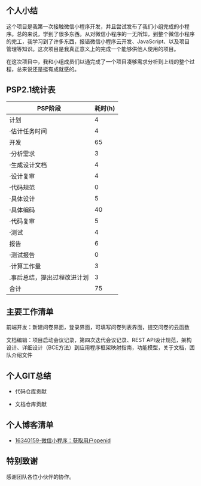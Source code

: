 ## 个人小结

   这个项目是我第一次接触微信小程序开发，并且尝试发布了我们小组完成的小程序。总的来说，学到了很多东西。从对微信小程序的一无所知，到整个微信小程序的完工，我学习到了许多东西，报错微信小程序云开发、JavaScript、以及项目管理等知识。这次项目是我真正意义上的完成一个能够供他人使用的项目。
   
   在这次项目中，我和小组成员们以通完成了一个项目凑够需求分析到上线的整个过程，总来说还是挺有成就感的。

## PSP2.1统计表

| PSP阶段 | 耗时(h) |
| --------- | - |
| 计划 | 4 |
| ·估计任务时间 | 4 |
| 开发 | 65 |
| ·分析需求 | 3 |
| ·生成设计文档 | 4 |
| ·设计复审 | 4 |
| ·代码规范 | 0 |
| ·具体设计 | 5 |
| ·具体编码 | 40 |
| ·代码复审 | 5 |
| ·测试 | 4 |
| 报告 | 6 |
| ·测试报告 | 0 |
| ·计算工作量 | 3 |
| .事后总结，提出过程改进计划 | 3 |
| 合计 | 75 |

## 主要工作清单

前端开发：新建问卷界面，登录界面，可填写问卷列表界面，提交问卷的云函数

文档编辑：项目启动会议记录，第四次迭代会议记录、REST API设计规范，架构设计、详细设计（BCE方法）到应用程序框架映射指南，功能模型，关于文档，团队介绍文件
## 个人GIT总结
* 代码仓库贡献



* 文档仓库贡献



## 个人博客清单
- [16340159-微信小程序：获取用户openid](https://blog.csdn.net/llp0159/article/details/93801930)

## 特别致谢
感谢团队各位小伙伴的协作。

